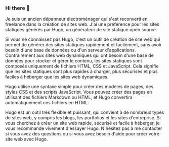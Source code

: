 ### Hi there 👋

Je suis un ancien dépanneur électroménager qui s'est reconverti en freelance dans la création de sites web. J'ai une préférence pour les sites statiques générés par Hugo, un générateur de site statique open source.

Si vous ne connaissez pas Hugo, c'est un outil de création de site web qui permet de générer des sites statiques rapidement et facilement, sans avoir besoin d'une base de données ou d'un serveur d'applications. Contrairement aux sites web dynamiques qui ont besoin d'une base de données pour stocker et gérer le contenu, les sites statiques sont composés uniquement de fichiers HTML, CSS et JavaScript. Cela signifie que les sites statiques sont plus rapides à charger, plus sécurisés et plus faciles à héberger que les sites web dynamiques.

Hugo utilise une syntaxe simple pour créer des modèles de pages, des styles CSS et des scripts JavaScript. Vous pouvez créer des pages en utilisant des fichiers Markdown ou HTML, et Hugo convertira automatiquement ces fichiers en HTML.

Hugo est un outil très flexible et puissant, qui convient à de nombreux types de sites web, y compris les blogs, les portfolios et les sites d'entreprise. Si vous cherchez à créer un site web rapide, sécurisé et facile à héberger, je vous recommande vivement d'essayer Hugo. N'hésitez pas à me contacter si vous avez des questions ou si vous avez besoin d'aide pour créer votre site web avec Hugo.

<!--
**thierrycharriot/thierrycharriot** is a ✨ _special_ ✨ repository because its `README.md` (this file) appears on your GitHub profile.

Here are some ideas to get you started:

- 🔭 I’m currently working on ...
- 🌱 I’m currently learning ...
- 👯 I’m looking to collaborate on ...
- 🤔 I’m looking for help with ...
- 💬 Ask me about ...
- 📫 How to reach me: ...
- 😄 Pronouns: ...
- ⚡ Fun fact: ...
-->
